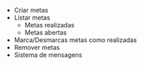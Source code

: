 - Criar metas
- Listar metas
    - Metas realizadas
    - Metas abertas
- Marca/Desmarcas metas como realizadas
- Remover metas
- Sistema de mensagens